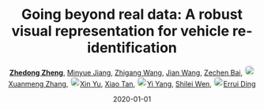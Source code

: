 ---
title: "Going beyond real data: A robust visual representation for vehicle re-identification"
collection: publications
permalink: /publication/Going-be2020
date: 2020-01-01
doi: 
keywords: object re-identification,image retrieval,
venue: 'CVPR Workshops of AI City Challenge on City-Scale Multi-Camera Vehicle Re-Identification (the 1st Place of Track 2)'
paperurl: 'https://openaccess.thecvf.com/content_CVPRW_2020/papers/w35/Zheng_Going_Beyond_Real_Data_A_Robust_Visual_Representation_for_Vehicle_CVPRW_2020_paper.pdf'
code: 'https://github.com/layumi/AICIty-reID-2020'
author: '<strong><a href="https://zdzheng.xyz/authors/Zhedong-Zheng" class="author">Zhedong Zheng</a></strong>, <a href="https://zdzheng.xyz/authors/Minyue-Jiang" class="author">Minyue Jiang</a>, <a href="https://zdzheng.xyz/authors/Zhigang-Wang" class="author">Zhigang Wang</a>, <a href="https://zdzheng.xyz/authors/Jian-Wang" class="author">Jian Wang</a>, <a href="https://zdzheng.xyz/authors/Zechen-Bai" class="author">Zechen Bai</a>, <a href="https://zdzheng.xyz/authors/Xuanmeng-Zhang" class="author"> <img src="https://zdzheng.xyz/files/xuanmeng-zhang.jpeg" alt="Xuanmeng-Zhang" style="border-radius: 50%; height:20px; width:20px">Xuanmeng Zhang</a>, <a href="https://zdzheng.xyz/authors/Xin-Yu" class="author"> <img src="https://zdzheng.xyz/files/xin-yu.jpeg" alt="Xin-Yu" style="border-radius: 50%; height:20px; width:20px">Xin Yu</a>, <a href="https://zdzheng.xyz/authors/Xiao-Tan" class="author">Xiao Tan</a>, <a href="https://zdzheng.xyz/authors/Yi-Yang" class="author"> <img src="https://zdzheng.xyz/files/yi-yang.jpeg" alt="Yi-Yang" style="border-radius: 50%; height:20px; width:20px">Yi Yang</a>, <a href="https://zdzheng.xyz/authors/Shilei-Wen" class="author">Shilei Wen</a>, <a href="https://zdzheng.xyz/authors/Errui-Ding" class="author"> <img src="https://zdzheng.xyz/files/errui-ding.jpeg" alt="Errui-Ding" style="border-radius: 50%; height:20px; width:20px">Errui Ding</a>'
sqlauthor: '{"@type": "Person","name": "Zhedong Zheng"}, {"@type": "Person","name": Minyue Jiang"}, {"@type": "Person","name": Zhigang Wang"}, {"@type": "Person","name": Jian Wang"}, {"@type": "Person","name": Zechen Bai"}, {"@type": "Person","name": Xuanmeng Zhang"}, {"@type": "Person","name": Xin Yu"}, {"@type": "Person","name": Xiao Tan"}, {"@type": "Person","name": Yi Yang"}, {"@type": "Person","name": Shilei Wen"}, {"@type": "Person","name": Errui Ding"}'
citation: ' Zhedong Zheng,  Minyue Jiang,  Zhigang Wang,  Jian Wang,  Zechen Bai,  Xuanmeng Zhang,  Xin Yu,  Xiao Tan,  Yi Yang,  Shilei Wen,  Errui Ding, &quot;Going beyond real data: A robust visual representation for vehicle re-identification.&quot; CVPR Workshops of AI City Challenge on City-Scale Multi-Camera Vehicle Re-Identification (the 1st Place of Track 2), 2020.'
pub_year: '2020'
bib: >
    @inproceedings{zheng2020going,<br>author = "Zheng, Zhedong and Jiang, Minyue and Wang, Zhigang and Wang, Jian and Bai, Zechen and Zhang, Xuanmeng and Yu, Xin and Tan, Xiao and Yang, Yi and Wen, Shilei and Ding, Errui",<br>title = "Going beyond real data: A robust visual representation for vehicle re-identification",<br>booktitle = "CVPR Workshops of AI City Challenge on City-Scale Multi-Camera Vehicle Re-Identification (the 1st Place of Track 2)",<br>code = "https://github.com/layumi/AICIty-reID-2020",<br>url = "https://openaccess.thecvf.com/content\_CVPRW\_2020/papers/w35/Zheng\_Going\_Beyond\_Real\_Data\_A\_Robust\_Visual\_Representation\_for\_Vehicle\_CVPRW\_2020\_paper.pdf",<br>year = "2020"
    }

---